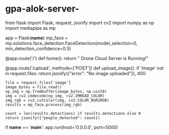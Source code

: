 # gpa-alok-server-
from flask import Flask, request, jsonify
import cv2
import numpy as np
import mediapipe as mp

app = Flask(__name__)
mp_face = mp.solutions.face_detection.FaceDetection(model_selection=0, min_detection_confidence=0.5)

@app.route('/')
def home():
    return " Drone Cloud Server is Running!"

@app.route('/upload', methods=['POST'])
def upload_image():
    if 'image' not in request.files:
        return jsonify({"error": "No image uploaded"}), 400

    file = request.files['image']
    image_bytes = file.read()
    np_img = np.frombuffer(image_bytes, np.uint8)
    img = cv2.imdecode(np_img, cv2.IMREAD_COLOR)
    img_rgb = cv2.cvtColor(img, cv2.COLOR_BGR2RGB)
    results = mp_face.process(img_rgb)

    count = len(results.detections) if results.detections else 0
    return jsonify({"people_detected": count})

if __name__ == '__main__':
    app.run(host='0.0.0.0', port=5000)
